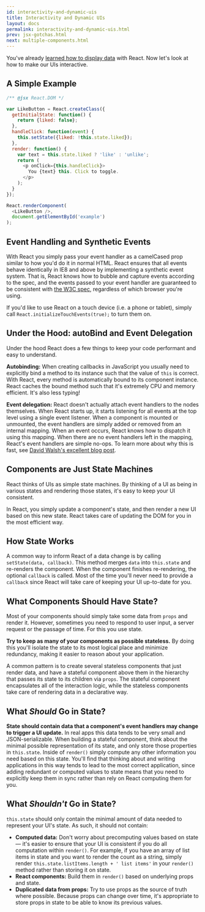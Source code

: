 ```yaml
---
id: interactivity-and-dynamic-uis
title: Interactivity and Dynamic UIs
layout: docs
permalink: interactivity-and-dynamic-uis.html
prev: jsx-gotchas.html
next: multiple-components.html
---
```


You've already [learned how to display data](./displaying-data.html) with
React. Now let's look at how to make our UIs interactive.


## A Simple Example

```javascript
/** @jsx React.DOM */

var LikeButton = React.createClass({
  getInitialState: function() {
    return {liked: false};
  },
  handleClick: function(event) {
    this.setState({liked: !this.state.liked});
  },
  render: function() {
    var text = this.state.liked ? 'like' : 'unlike';
    return (
      <p onClick={this.handleClick}>
        You {text} this. Click to toggle.
      </p>
    );
  }
});

React.renderComponent(
  <LikeButton />,
  document.getElementById('example')
);
```


## Event Handling and Synthetic Events

With React you simply pass your event handler as a camelCased prop similar to
how you'd do it in normal HTML. React ensures that all events behave
identically in IE8 and above by implementing a synthetic event system. That is,
React knows how to bubble and capture events according to the spec, and the
events passed to your event handler are guaranteed to be consistent with [the
W3C spec](http://www.w3.org/TR/DOM-Level-3-Events/), regardless of which
browser you're using.

If you'd like to use React on a touch device (i.e. a phone or tablet), simply
call `React.initializeTouchEvents(true);` to turn them on.


## Under the Hood: autoBind and Event Delegation

Under the hood React does a few things to keep your code performant and easy to
understand.

**Autobinding:** When creating callbacks in JavaScript you usually need to
explicitly bind a method to its instance such that the value of `this` is
correct. With React, every method is automatically bound to its component
instance. React caches the bound method such that it's extremely CPU and memory
efficient. It's also less typing!

**Event delegation:** React doesn't actually attach event handlers to the nodes
themselves. When React starts up, it starts listening for all events at the top
level using a single event listener. When a component is mounted or unmounted,
the event handlers are simply added or removed from an internal mapping. When
an event occurs, React knows how to dispatch it using this mapping. When there
are no event handlers left in the mapping, React's event handlers are simple
no-ops. To learn more about why this is fast, see [David Walsh's excellent blog
post](http://davidwalsh.name/event-delegate).


## Components are Just State Machines

React thinks of UIs as simple state machines. By thinking of a UI as being in
various states and rendering those states, it's easy to keep your UI
consistent.

In React, you simply update a component's state, and then render a new UI based
on this new state. React takes care of updating the DOM for you in the most
efficient way.


## How State Works

A common way to inform React of a data change is by calling `setState(data,
callback)`. This method merges `data` into `this.state` and re-renders the
component. When the component finishes re-rendering, the optional `callback` is
called. Most of the time you'll never need to provide a `callback` since React
will take care of keeping your UI up-to-date for you.


## What Components Should Have State?

Most of your components should simply take some data from `props` and render
it. However, sometimes you need to respond to user input, a server request or
the passage of time. For this you use state.

**Try to keep as many of your components as possible stateless.** By doing this
you'll isolate the state to its most logical place and minimize redundancy,
making it easier to reason about your application.

A common pattern is to create several stateless components that just render
data, and have a stateful component above them in the hierarchy that passes its
state to its children via `props`. The stateful component encapsulates all of
the interaction logic, while the stateless components take care of rendering
data in a declarative way.


## What *Should* Go in State?

**State should contain data that a component's event handlers may change to
trigger a UI update.** In real apps this data tends to be very small and
JSON-serializable. When building a stateful component, think about the minimal
possible representation of its state, and only store those properties in
`this.state`. Inside of `render()` simply compute any other information you
need based on this state. You'll find that thinking about and writing
applications in this way tends to lead to the most correct application, since
adding redundant or computed values to state means that you need to explicitly
keep them in sync rather than rely on React computing them for you.

## What *Shouldn't* Go in State?

`this.state` should only contain the minimal amount of data needed to represent
your UI's state. As such, it should not contain:

* **Computed data:** Don't worry about precomputing values based on state
— it's easier to ensure that your UI is consistent if you do all computation
within `render()`. For example, if you have an array of list items in state and
you want to render the count as a string, simply render
`this.state.listItems.length + ' list items'` in your `render()` method rather
than storing it on state.
* **React components:** Build them in `render()` based on underlying props and
state.
* **Duplicated data from props:** Try to use props as the source of truth where
possible. Because props can change over time, it's appropriate to store props
in state to be able to know its previous values.
